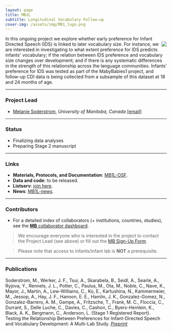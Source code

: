 ```yaml
---
layout: page
title: MB1L
subtitle: Longitudinal Vocabulary Follow-up
cover-img: /assets/img/MB1_logo.png
---
```


<!--
To-do:
- add description and images
- replace image placeholders.
- add collaborators map.
-->

In this ongoing project we explore whether early preference for Infant Directed Speech (IDS) is linked to later vocabulary size. <img style="float: right;" src="/assets/img/placeholder.png"> For instance, we are interested in investigating to what extent preference for IDS predicts infants' vocabulary; if the relation between IDS preference and vocabulary size changes over development; and if there is any systematic differences in the strength of this relationship across the language communities. Infants’ preference for IDS was tested as part of the MabyBabies1 project, and follow-up CDI data is being collected from a subsample of this dataset at 18 and 24 months of age.


***
### Project Lead
* [Melanie Soderstrom](https://home.cc.umanitoba.ca/~soderstr/), *University of Manitoba, Canada* [[email]](mailto:m_soderstrom@umanitoba.ca)


***
### Status
* Finalizing data analyses
* Preparing Stage 2 manuscript


***
### Links
* **Materials, Protocols, and Documentation**: [MB1L-OSF](https://osf.io/2qamd/).
* **Data and code**: to be released.
* **Listserv**: [join here](https://groups.google.com/u/1/g/mb1-cdi-follow-up).
* **News**: [MB1L-news]({{site.baseurl}}/tags/#MB1L).


***
### Contributors
* For a detailed index of collaborators (+ institutions, countries, studies), see the [**MB** collaborator dashboard](https://manybabies.shinyapps.io/shiny_mb_map/).

> We encourage everyone who is interested in the project to contact the Project Lead (see above) or fill out the [MB Sign-Up Form]({{site.baseurl}}/get_involved/).

> Please note that access to infants/infant lab is **NOT** a prerequisite.


***
### Publications
Soderstrom, M., Werker, J. F., Tsui, A., Skarabela, B., Seidl, A., Searle, A., Ryjova, Y., Rennels, J. L., Potter, C., Paulus, M., Ota, M., Noble, C., Nave, K., Mayor, J., Martin, A., Lew-Williams, C., Ko, E., Kartushina, N., Kammermeier, M., Jessop, A., Hay, J. F., Hannon, E. E., Hamlin, J. K., Gonzalez-Gomez, N., Gonzalez-Barrero, A. M., Gampe, A., Fritzsche, T., Frank, M. C., Floccia, C., Durrant, S., Delle Luche, C., Davies, C., Cashon, C., Byers-Heinlein, K., Black, A. K., Bergmann, C., Anderson, L. (Stage 1 Registered Report). Testing the Relationship Between Preferences for Infant-Directed Speech and Vocabulary Development: A Multi-Lab Study. [_Preprint_](https://drive.google.com/drive/folders/1yb7bdTtEDOKwIA4qMcfiuKkoI1jIojW7)

<!--  
**News release**: See also the news releases by
-->
